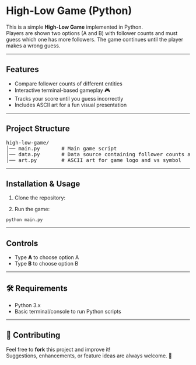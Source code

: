 <h1>High-Low Game (Python)</h1>

<p>
  This is a simple <strong>High-Low Game</strong> implemented in Python. <br>
  Players are shown two options (A and B) with follower counts and must guess which one has more followers. 
  The game continues until the player makes a wrong guess.
</p>

<hr>

<h2>Features</h2>
<ul>
  <li>Compare follower counts of different entities</li>
  <li>Interactive terminal-based gameplay 🎮</li>
  <li>Tracks your score until you guess incorrectly</li>
  <li>Includes ASCII art for a fun visual presentation</li>
</ul>

<hr>

<h2>Project Structure</h2>
<pre>
high-low-game/
│── main.py       # Main game script
│── data.py       # Data source containing follower counts and details
│── art.py        # ASCII art for game logo and vs symbol
</pre>

<hr>

<h2>Installation &amp; Usage</h2>
<ol>
  <li>Clone the repository:</li>
</ol>
<ol start="2">
  <li>Run the game:</li>
</ol>
<pre><code>python main.py
</code></pre>

<hr>

<h2>Controls</h2>
<ul>
  <li>Type <strong>A</strong> to choose option A</li>
  <li>Type <strong>B</strong> to choose option B</li>
</ul>

<hr>

<h2>🛠 Requirements</h2>
<ul>
  <li>Python 3.x</li>
  <li>Basic terminal/console to run Python scripts</li>
</ul>

<hr>

<h2>🤝 Contributing</h2>
<p>
  Feel free to <strong>fork</strong> this project and improve it! <br>
  Suggestions, enhancements, or feature ideas are always welcome. 🙌
</p>

